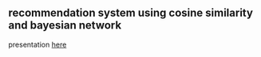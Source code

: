 ## recommendation system using cosine similarity and bayesian network
presentation [here](https://docs.google.com/presentation/d/1yfYrlCJMiwE80AIqCqbpSDhKcOIdIRWSTL5vtzOZN5w/edit#slide=id.p)
